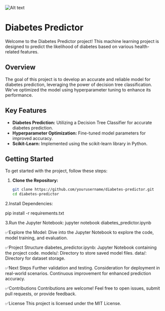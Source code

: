 ![Alt text](image.png)

# Diabetes Predictor

Welcome to the Diabetes Predictor project! This machine learning project is designed to predict the likelihood of diabetes based on various health-related features.

## Overview

The goal of this project is to develop an accurate and reliable model for diabetes prediction, leveraging the power of decision tree classification. We've optimized the model using hyperparameter tuning to enhance its performance.

## Key Features

- **Diabetes Prediction:** Utilizing a Decision Tree Classifier for accurate diabetes prediction.
- **Hyperparameter Optimization:** Fine-tuned model parameters for improved accuracy.
- **Scikit-Learn:** Implemented using the scikit-learn library in Python.

## Getting Started

To get started with the project, follow these steps:

1. **Clone the Repository:**
   ```bash
   git clone https://github.com/yourusername/diabetes-predictor.git
   cd diabetes-predictor

2.Install Dependencies:

pip install -r requirements.txt

3.Run the Jupyter Notebook:
jupyter notebook diabetes_predictor.ipynb

✅Explore the Model:
Dive into the Jupyter Notebook to explore the code, model training, and evaluation.

✅Project Structure
diabetes_predictor.ipynb: Jupyter Notebook containing the project code.
models/: Directory to store saved model files.
data/: Directory for dataset storage.

✅Next Steps
 Further validation and testing.
 Consideration for deployment in real-world scenarios.
 Continuous improvement for enhanced prediction accuracy.

✅Contributions
Contributions are welcome! Feel free to open issues, submit pull requests, or provide feedback.

✅License
This project is licensed under the MIT License.
